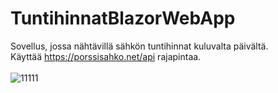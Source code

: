 # TuntihinnatBlazorWebApp
Sovellus, jossa nähtävillä sähkön tuntihinnat kuluvalta päivältä. <br/>
Käyttää https://porssisahko.net/api rajapintaa.<br/> <br/>
![11111](https://github.com/user-attachments/assets/439325ac-2012-41ac-872e-8319df82ad8b)
